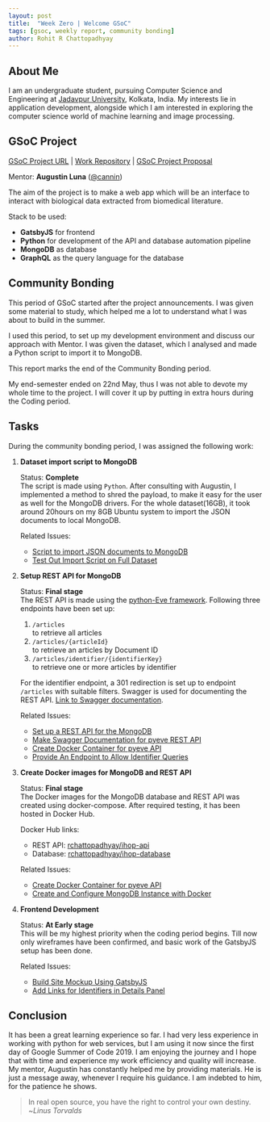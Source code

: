 ```yaml
---
layout: post
title:  "Week Zero | Welcome GSoC"
tags: [gsoc, weekly report, community bonding]
author: Rohit R Chattopadhyay
---
```

## About Me
I am an undergraduate student, pursuing Computer Science and Engineering at [Jadavpur University](http://jaduniv.edu.in), Kolkata, India.
My interests lie in application development, alongside which I am interested in exploring the computer science world of machine learning and image processing.

## GSoC Project

[GSoC Project URL](https://summerofcode.withgoogle.com/projects/#6387494919077888) | [Work Repository](https://github.com/cannin/ihop-reach) | [GSoC Project Proposal](https://drive.google.com/file/d/16pof96ke0hR23rIwl0_fnOhe30DlEHLN/view?usp=sharing)

Mentor: **Augustin Luna** ([@cannin](https://github.com/cannin))

The aim of the project is to make a web app which will be an interface to interact with biological data extracted from biomedical literature.

Stack to be used:
* **GatsbyJS** for frontend
* **Python** for development of the API and database automation pipeline
* **MongoDB** as database
* **GraphQL** as the query language for the database


## Community Bonding

This period of GSoC started after the project announcements. I was given some material to study, which helped me a lot to understand what I was about to build in the summer.

I used this period, to set up my development environment and discuss our approach with Mentor.
I was given the dataset, which I analysed and made a Python script to import it to MongoDB.

This report marks the end of the Community Bonding period.

My end-semester ended on 22nd May, thus I was not able to devote my whole time to the project. I will cover it up by putting in extra hours during the Coding period.

## Tasks

During the community bonding period, I was assigned the following work:

1. **Dataset import script to MongoDB**

    Status: **Complete**<br>
    The script is made using `Python`. After consulting with Augustin, I implemented a method to shred the payload, to make it easy for the user as well for the MongoDB drivers.
    For the whole dataset(16GB), it took around 20hours on my 8GB Ubuntu system to import the JSON documents to local MongoDB.
    
    Related Issues:
    
    *    [Script to import JSON documents to MongoDB](https://github.com/cannin/ihop-reach/issues/1) 
    *    [Test Out Import Script on Full Dataset](https://github.com/cannin/ihop-reach/issues/6)
    
    
2. **Setup REST API for MongoDB**

    Status: **Final stage**<br>
    The REST API is made using the [python-Eve framework](https://github.com/pyeve/eve).
    Following three endpoints have been set up:
    
    1. `/articles`<br> to retrieve all articles
    2. `/articles/{articleId}`<br> to retrieve an articles by Document ID
    3. `/articles/identifier/{identifierKey}`<br> to retrieve one or more articles by identifier

    For the identifier endpoint, a 301 redirection is set up to endpoint `/articles` with suitable filters.
    Swagger is used for documenting the REST API. [Link to Swagger documentation](https://app.swaggerhub.com/apis-docs/RohitChattopadhyay/i-hop_reach_api/).

    Related Issues:
        
    *    [Set up a REST API for the MongoDB](https://github.com/cannin/ihop-reach/issues/2)
    *    [Make Swagger Documentation for pyeve REST API](https://github.com/cannin/ihop-reach/issues/4)
    *    [Create Docker Container for pyeve API](https://github.com/cannin/ihop-reach/issues/5)
    *    [Provide An Endpoint to Allow Identifier Queries](https://github.com/cannin/ihop-reach/issues/7)
    
3. **Create Docker images for MongoDB and REST API**
    
    Status: **Final stage**<br>
    The Docker images for the MongoDB database and REST API was created using docker-compose.
    After required testing, it has been hosted in Docker Hub.
    
    Docker Hub links:
    
    *    REST API: [rchattopadhyay/ihop-api](https://hub.docker.com/r/rchattopadhyay/ihop-api)
    *    Database: [rchattopadhyay/ihop-database](https://hub.docker.com/r/rchattopadhyay/ihop-database)
    
    Related Issues:
    
    *    [Create Docker Container for pyeve API](https://github.com/cannin/ihop-reach/issues/5)
    *    [Create and Configure MongoDB Instance with Docker](https://github.com/cannin/ihop-reach/issues/8)

4. **Frontend Development**
    
    Status: **At Early stage**<br>
    This will be my highest priority when the coding period begins. Till now only wireframes have been confirmed, and basic work of the GatsbyJS setup has been done.
    
    Related Issues:
    
    *    [Build Site Mockup Using GatsbyJS](https://github.com/cannin/ihop-reach/issues/3)
    *    [Add Links for Identifiers in Details Panel](https://github.com/cannin/ihop-reach/issues/10)

## Conclusion

It has been a great learning experience so far. I had very less experience in working with python for web services, but I am using it now since the first day of Google Summer of Code 2019. I am enjoying the journey and I hope that with time and experience my work efficiency and quality will increase.<br>
My mentor, Augustin has constantly helped me by providing materials. He is just a message away, whenever I require his guidance. I am indebted to him, for the patience he shows.
> In real open source, you have the right to control your own destiny.<br>
> ~*Linus Torvalds*
